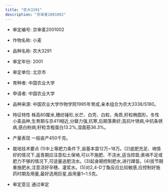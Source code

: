 ```yaml
---
title: "农大3291"
description: "京审麦2001002"
---
```

* 审定编号:  京审麦2001002

*  作物名称:  小麦

*  品种名称:  农大3291

*  审定年份:  2001

*  审定单位:  北京市

* 育种者:  中国农业大学

*  申请者:  中国农业大学

*  品种来源:  中国农业大学作物学院1995年育成,亲本组合为农大3338/S180。

*  特征特性
株高80厘米,穗纺锤形,长芒、白壳、白粒、角质,籽粒椭圆形。冬性小麦品种,生育期与京411相近,分蘖力强,抗寒,后期落黄好;高抗叶锈病,中抗条锈病,感白粉病;籽粒含粗蛋白13.2%,湿面筋36.3%。

*  产量表现
一般亩产450千克。

*  栽培技术要点
(1)中上等肥力条件下,亩基本苗12万~18万。(2)底肥充足、墒情好的情况下,返青期应注意松土保墒,可以不施肥、不浇水,适当控苗;表墒不足或肥力不够的情况下,可适量追肥浇水。(3)起身期控制肥水,进行蹲苗。(4)拔节期重施肥水,注意浇好孕穗、灌浆水。(5)对2,4-D丁酯反应比较敏感,应控制好施药时期及用量,最好选用巨星,亩用量1~1.5克。

*  审定意见
通过审定
